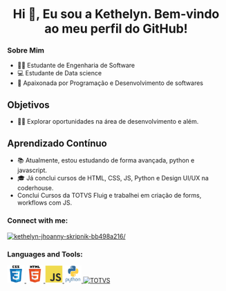 <h1 align="center">Hi 👋, Eu sou a Kethelyn. Bem-vindo ao meu perfil do GitHub!</h1>
<h3> Sobre Mim </h3>

- 👩‍🎓 Estudante de Engenharia de Software
- 💻 Estudante de Data science
- 🚀 Apaixonada por Programação e Desenvolvimento de softwares

## Objetivos

- 👩‍💼 Explorar oportunidades na área de desenvolvimento e além.

## Aprendizado Contínuo

- 📚 Atualmente, estou estudando de forma avançada, python e javascript.
- 🎓 Já conclui cursos de HTML, CSS, JS, Python e Design UI/UX na coderhouse.
- Conclui Cursos da TOTVS Fluig e trabalhei em criação de forms, workflows com JS.

<h3 align="left">Connect with me:</h3>
<p align="left">
  <a href="https://linkedin.com/in/kethelyn-jhoanny-skripnik-bb498a216/" target="blank">
    <img align="center" src="https://raw.githubusercontent.com/rahuldkjain/github-profile-readme-generator/master/src/images/icons/Social/linked-in-alt.svg" alt="kethelyn-jhoanny-skripnik-bb498a216/" height="30" width="40" />
  </a>
</p>

<h3 align="left">Languages and Tools:</h3>
<p align="left">
  <a href="https://www.w3schools.com/css/" target="_blank" rel="noreferrer">
    <img src="https://raw.githubusercontent.com/devicons/devicon/master/icons/css3/css3-original-wordmark.svg" alt="css3" width="40" height="40"/>
  </a>
  <a href="https://www.w3.org/html/" target="_blank" rel="noreferrer">
    <img src="https://raw.githubusercontent.com/devicons/devicon/master/icons/html5/html5-original-wordmark.svg" alt="html5" width="40" height="40"/>
  </a>
  <a href="https://www.javascript.com/" target="_blank" rel="noreferrer">
    <img src="https://raw.githubusercontent.com/devicons/devicon/master/icons/javascript/javascript-original.svg" alt="javascript" width="40" height="40"/>
  </a>
  <a href="https://www.python.org/" target="_blank" rel="noreferrer">
    <img src="https://raw.githubusercontent.com/devicons/devicon/master/icons/python/python-original-wordmark.svg" alt="python" width="40" height="40"/>
  </a>
  <a href="https://www.totvs.com/solucoes/bpm/" target="_blank" rel="noreferrer">
    <img src="https://raw.githubusercontent.com/devicons/devicon/master/icons/totvs/totvs-original.svg" alt="TOTVS" width="40" height="40"/>
  </a>
</p>

